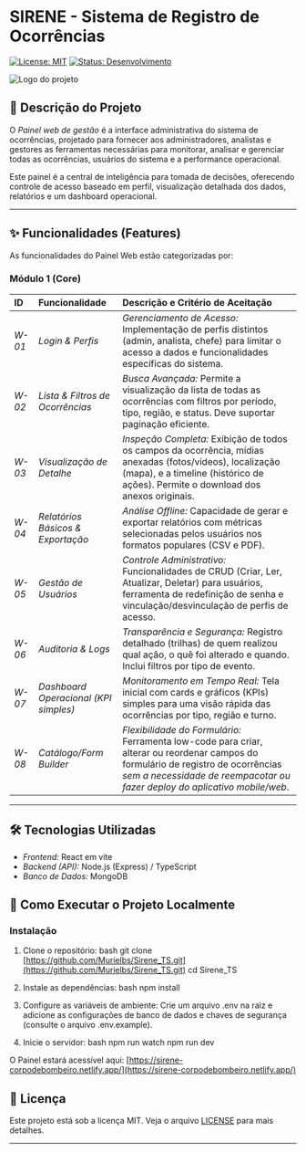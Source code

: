 # SIRENE - Sistema de Registro de Ocorrências 

[![License: MIT](https://img.shields.io/badge/License-MIT-yellow.svg)](https://opensource.org/licenses/MIT)
[![Status: Desenvolvimento](https://img.shields.io/badge/Status-Em%20Uso-green.svg)]()

![Logo do projeto](blob:https://web.whatsapp.com/0eefaaf9-c16f-45c7-a93e-9a3c2da9b7e4)

## 📝 Descrição do Projeto

O *Painel web de gestão* é a interface administrativa do sistema de ocorrências, projetado para fornecer aos administradores, analistas e gestores as ferramentas necessárias para monitorar, analisar e gerenciar todas as ocorrências, usuários do sistema e a performance operacional.

Este painel é a central de inteligência para tomada de decisões, oferecendo controle de acesso baseado em perfil, visualização detalhada dos dados, relatórios e um dashboard operacional.

---

## ✨ Funcionalidades (Features)

As funcionalidades do Painel Web estão categorizadas por:

### Módulo 1 (Core)

| ID | Funcionalidade | Descrição e Critério de Aceitação |
| :--- | :--- | :--- |
| *W-01* | *Login & Perfis* | *Gerenciamento de Acesso:* Implementação de perfis distintos (admin, analista, chefe) para limitar o acesso a dados e funcionalidades específicas do sistema. |
| *W-02* | *Lista & Filtros de Ocorrências* | *Busca Avançada:* Permite a visualização da lista de todas as ocorrências com filtros por período, tipo, região, e status. Deve suportar paginação eficiente. |
| *W-03* | *Visualização de Detalhe* | *Inspeção Completa:* Exibição de todos os campos da ocorrência, mídias anexadas (fotos/vídeos), localização (mapa), e a timeline (histórico de ações). Permite o download dos anexos originais. |
| *W-04* | *Relatórios Básicos & Exportação* | *Análise Offline:* Capacidade de gerar e exportar relatórios com métricas selecionadas pelos usuários nos formatos populares (CSV e PDF). |
| *W-05* | *Gestão de Usuários* | *Controle Administrativo:* Funcionalidades de CRUD (Criar, Ler, Atualizar, Deletar) para usuários, ferramenta de redefinição de senha e vinculação/desvinculação de perfis de acesso. |
| *W-06* | *Auditoria & Logs* | *Transparência e Segurança:* Registro detalhado (trilhas) de quem realizou qual ação, o quê foi alterado e quando. Inclui filtros por tipo de evento. |
| *W-07* | *Dashboard Operacional (KPI simples)* | *Monitoramento em Tempo Real:* Tela inicial com cards e gráficos (KPIs) simples para uma visão rápida das ocorrências por tipo, região e turno. |
| *W-08* | *Catálogo/Form Builder* | *Flexibilidade do Formulário:* Ferramenta low-code para criar, alterar ou reordenar campos do formulário de registro de ocorrências *sem a necessidade de reempacotar ou fazer deploy do aplicativo mobile/web*. |

---

## 🛠️ Tecnologias Utilizadas

* *Frontend:* React em vite
* *Backend (API):* Node.js (Express) / TypeScript
* *Banco de Dados:* MongoDB

## 🚀 Como Executar o Projeto Localmente

### Instalação

1.  Clone o repositório:
    bash
    git clone [https://github.com/Murielbs/Sirene_TS.git](https://github.com/Murielbs/Sirene_TS.git)
    cd Sirene_TS
    

2.  Instale as dependências:
    bash
    npm install
    

3.  Configure as variáveis de ambiente:
    Crie um arquivo .env na raiz e adicione as configurações de banco de dados e chaves de segurança (consulte o arquivo .env.example).

4.  Inicie o servidor:
    bash
    npm run watch
    npm run dev
    

O Painel estará acessível aqui: [https://sirene-corpodebombeiro.netlify.app/](https://sirene-corpodebombeiro.netlify.app/)


## 📄 Licença

Este projeto está sob a licença MIT. Veja o arquivo [LICENSE](LICENSE) para mais detalhes.

---
